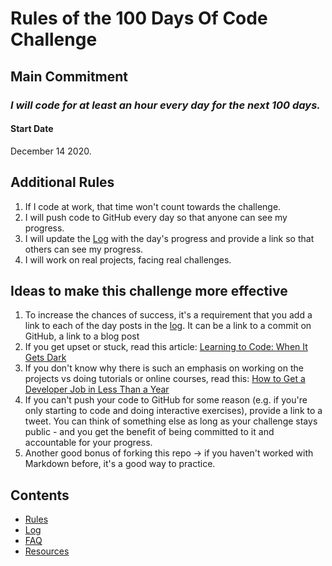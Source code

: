 # Rules of the 100 Days Of Code Challenge

## Main Commitment
### *I will code for at least an hour every day for the next 100 days.*

#### Start Date
December 14 2020.

## Additional Rules
1. If I code at work, that time won't count towards the challenge.
2. I will push code to GitHub every day so that anyone can see my progress.
3. I will update the [Log](log.md) with the day's progress and provide a link so that others can see my progress.
4. I will work on real projects, facing real challenges.

## Ideas to make this challenge more effective
1. To increase the chances of success, it's a requirement that you add a link to each of the day posts in the [log](log.md). It can be a link to a commit on GitHub, a link to a blog post
2. If you get upset or stuck, read this article: [Learning to Code: When It Gets Dark](https://www.freecodecamp.org/news/learning-to-code-when-it-gets-dark-e485edfb58fd/)
3. If you don't know why there is such an emphasis on working on the projects vs doing tutorials or online courses, read this: [How to Get a Developer Job in Less Than a Year](https://www.freecodecamp.org/news/how-to-get-a-developer-job-in-less-than-a-year-c27bbfe71645/)
4. If you can't push your code to GitHub for some reason (e.g. if you're only starting to code and doing interactive exercises), provide a link to a tweet. You can think of something else as long as your challenge stays public - and you get the benefit of being committed to it and accountable for your progress.
5. Another good bonus of forking this repo -> if you haven't worked with Markdown before, it's a good way to practice.

## Contents
* [Rules](rules.md)
* [Log](log.md)
* [FAQ](FAQ.md)
* [Resources](resources.md)
